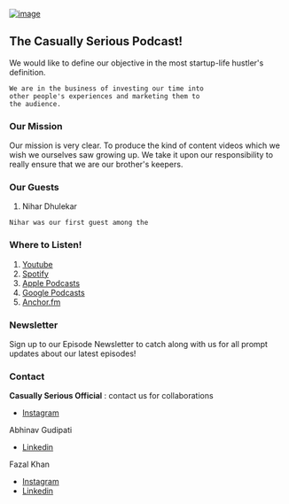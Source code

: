 [![image](https://www.linkpicture.com/q/WhatsApp-Image-2021-05-26-at-11.51.50-AM-1.jpeg)](https://www.linkpicture.com/view.php?img=LPic60b92367359df34049977)

## The Casually Serious Podcast! 

We would like to define our objective in the most startup-life hustler's definition. 

```
We are in the business of investing our time into 
other people's experiences and marketing them to 
the audience. 
```

### Our Mission

Our mission is very clear. To produce the kind of content videos which we wish we ourselves saw growing up. We take it upon our responsibility to really ensure that we are our brother's keepers. 

### Our Guests 

1. Nihar Dhulekar
```
Nihar was our first guest among the 
```

### Where to Listen!
1. [Youtube](https://www.youtube.com/channel/UCSvldnJ2awBrBmgGJFwda-Q)
3. [Spotify]()
4. [Apple Podcasts]()
5. [Google Podcasts]()
6. [Anchor.fm]()

### Newsletter
Sign up to our Episode Newsletter to catch along with us for all prompt updates about our latest episodes!

### Contact

**Casually Serious Official** : contact us for collaborations 
- [Instagram](https://instagram.com/casuallyserious_official?utm_medium=copy_link)

Abhinav Gudipati
- [Linkedin](https://www.linkedin.com/in/abhinav-gudipati-609794197/)
  
Fazal Khan
- [Instagram]()
- [Linkedin](https://www.linkedin.com/in/fazal-khan-3a430b18b/)


